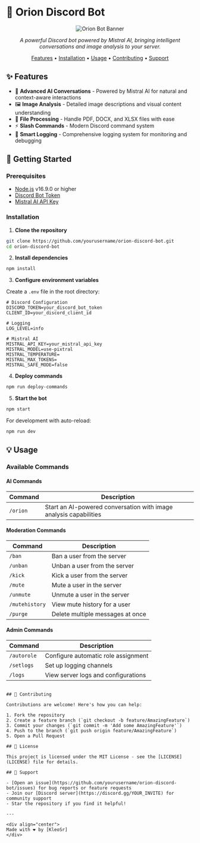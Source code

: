# 🤖 Orion Discord Bot

<div align="center">

![Orion Bot Banner](https://i.ibb.co/DW6MRff/0e288f8ba473130bcb190bdcb0ff93e9.png)

*A powerful Discord bot powered by Mistral AI, bringing intelligent conversations and image analysis to your server.*

[Features](#features) •
[Installation](#installation) •
[Usage](#usage) •
[Contributing](#contributing) •
[Support](#support)

</div>

## ✨ Features

- 🧠 **Advanced AI Conversations** - Powered by Mistral AI for natural and context-aware interactions
- 🖼️ **Image Analysis** - Detailed image descriptions and visual content understanding
- 📄 **File Processing** - Handle PDF, DOCX, and XLSX files with ease
- ⚡ **Slash Commands** - Modern Discord command system
- 📝 **Smart Logging** - Comprehensive logging system for monitoring and debugging

## 🚀 Getting Started

### Prerequisites

- [Node.js](https://nodejs.org/) v16.9.0 or higher
- [Discord Bot Token](https://discord.com/developers/applications)
- [Mistral AI API Key](https://console.mistral.ai/)

### Installation

1. **Clone the repository**
```bash
git clone https://github.com/yourusername/orion-discord-bot.git
cd orion-discord-bot
```

2. **Install dependencies**
```bash
npm install
```

3. **Configure environment variables**
   
Create a `.env` file in the root directory:
```env
# Discord Configuration
DISCORD_TOKEN=your_discord_bot_token
CLIENT_ID=your_discord_client_id

# Logging
LOG_LEVEL=info

# Mistral AI
MISTRAL_API_KEY=your_mistral_api_key
MISTRAL_MODEL=use-pixtral
MISTRAL_TEMPERATURE=
MISTRAL_MAX_TOKENS=
MISTRAL_SAFE_MODE=false
```

4. **Deploy commands**
```bash
npm run deploy-commands
```

5. **Start the bot**
```bash
npm start
```

For development with auto-reload:
```bash
npm run dev
```

## 💡 Usage

### Available Commands

#### AI Commands
| Command | Description |
|---------|-------------|
| `/orion` | Start an AI-powered conversation with image analysis capabilities |

#### Moderation Commands
| Command | Description |
|---------|-------------|
| `/ban` | Ban a user from the server |
| `/unban` | Unban a user from the server |
| `/kick` | Kick a user from the server |
| `/mute` | Mute a user in the server |
| `/unmute` | Unmute a user in the server |
| `/mutehistory` | View mute history for a user |
| `/purge` | Delete multiple messages at once |

#### Admin Commands
| Command | Description |
|---------|-------------|
| `/autorole` | Configure automatic role assignment |
| `/setlogs` | Set up logging channels |
| `/logs` | View server logs and configurations |


```

## 🤝 Contributing

Contributions are welcome! Here's how you can help:

1. Fork the repository
2. Create a feature branch (`git checkout -b feature/AmazingFeature`)
3. Commit your changes (`git commit -m 'Add some AmazingFeature'`)
4. Push to the branch (`git push origin feature/AmazingFeature`)
5. Open a Pull Request

## 📝 License

This project is licensed under the MIT License - see the [LICENSE](LICENSE) file for details.

## 💬 Support

- [Open an issue](https://github.com/yourusername/orion-discord-bot/issues) for bug reports or feature requests
- Join our [Discord server](https://discord.gg/YOUR_INVITE) for community support
- Star the repository if you find it helpful!

---

<div align="center">
Made with ❤️ by [KleoSr]
</div>
